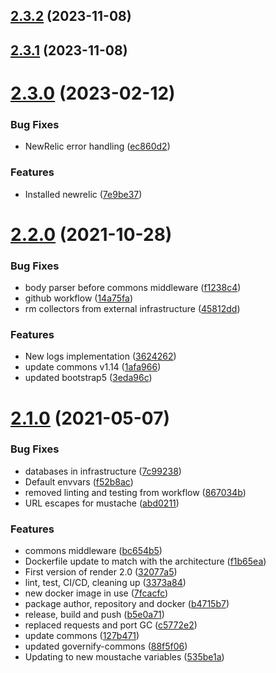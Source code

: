 ## [2.3.2](https://github.com/governify/render/compare/v2.3.1...v2.3.2) (2023-11-08)



## [2.3.1](https://github.com/governify/render/compare/v2.3.0...v2.3.1) (2023-11-08)



# [2.3.0](https://github.com/governify/render/compare/v2.2.0...v2.3.0) (2023-02-12)


### Bug Fixes

* NewRelic error handling ([ec860d2](https://github.com/governify/render/commit/ec860d2647d36ffc9620fde22030ee8020ba56fe))


### Features

* Installed newrelic ([7e9be37](https://github.com/governify/render/commit/7e9be37417accf6644995ab3849600e45a6ffa0c))



# [2.2.0](https://github.com/governify/render/compare/v2.1.0...v2.2.0) (2021-10-28)


### Bug Fixes

* body parser before commons middleware ([f1238c4](https://github.com/governify/render/commit/f1238c4b1eca97f08996b401346f3bafefe0b35a))
* github workflow ([14a75fa](https://github.com/governify/render/commit/14a75fa45f63aacebc58dbe1ed52ce2b46d4c30f))
* rm collectors from external infrastructure ([45812dd](https://github.com/governify/render/commit/45812dda2ce6564f2de1086349236da654d0db47))


### Features

* New logs implementation ([3624262](https://github.com/governify/render/commit/36242627a3d24a79214a66f1d06288d9302233d2))
* update commons v1.14 ([1afa966](https://github.com/governify/render/commit/1afa96605abf56131ff69a06a6b82238f3f31b9c))
* updated bootstrap5 ([3eda96c](https://github.com/governify/render/commit/3eda96caf4a1328d9b01d3ad8c9deef0fed5ce69))



# [2.1.0](https://github.com/governify/render/compare/32077a5126b26a3824eb578c98ca89de9ac09ea2...v2.1.0) (2021-05-07)


### Bug Fixes

* databases in infrastructure ([7c99238](https://github.com/governify/render/commit/7c99238b3cc1b75b076bce1f29bab7464cb28075))
* Default envvars ([f52b8ac](https://github.com/governify/render/commit/f52b8ac43a28cbc4e22bfb2cf5f553af6ed84778))
* removed linting and testing from workflow ([867034b](https://github.com/governify/render/commit/867034b8bebb70704c25b5cfb54cacc625d107c8))
* URL escapes for mustache ([abd0211](https://github.com/governify/render/commit/abd0211ab48fb9b544ec052152c9d1295ce4a23d))


### Features

* commons middleware ([bc654b5](https://github.com/governify/render/commit/bc654b5f3d5d9da3a9f01ed7812190b95a5840b3))
* Dockerfile update to match with the architecture ([f1b65ea](https://github.com/governify/render/commit/f1b65eae56a892cd5c2f6f7f09b94b27d8098a63))
* First version of render 2.0 ([32077a5](https://github.com/governify/render/commit/32077a5126b26a3824eb578c98ca89de9ac09ea2))
* lint, test, CI/CD, cleaning up ([3373a84](https://github.com/governify/render/commit/3373a84616f96709a88c77702beeeaca96319f03))
* new docker image in use ([7fcacfc](https://github.com/governify/render/commit/7fcacfcf5188f7c28ec71897cb9ac3e07449dd57))
* package author, repository and docker ([b4715b7](https://github.com/governify/render/commit/b4715b77a7ecd5ab5a140f71ad352779c9ed2409))
* release, build and push ([b5e0a71](https://github.com/governify/render/commit/b5e0a715fc7fd50e377c0ca5835145a2e3d96c59))
* replaced requests and port GC ([c5772e2](https://github.com/governify/render/commit/c5772e2bc7755d3b6c1e9a12be26a77cb0da5676))
* update commons ([127b471](https://github.com/governify/render/commit/127b471feaecc46eccbfe82230191ff8b05f2cd5))
* updated governify-commons ([88f5f06](https://github.com/governify/render/commit/88f5f062a82ad4e3910206d255fb448327619591))
* Updating to new moustache variables ([535be1a](https://github.com/governify/render/commit/535be1a2166646b788cc67137008f082d2a59ce3))



